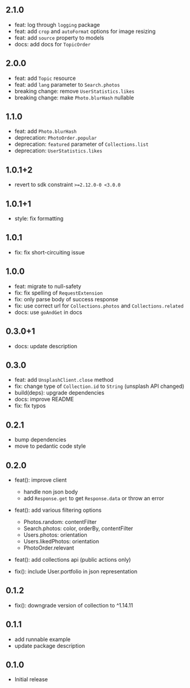 ## 2.1.0

- feat: log through `logging` package
- feat: add `crop` and `autoFormat` options for image resizing
- feat: add `source` property to models
- docs: add docs for `TopicOrder`

## 2.0.0

- feat: add `Topic` resource
- feat: add `lang` parameter to `Search.photos`
- breaking change: remove `UserStatistics.likes`
- breaking change: make `Photo.blurHash` nullable

## 1.1.0

- feat: add `Photo.blurHash`
- deprecation: `PhotoOrder.popular`
- deprecation: `featured` parameter of `Collections.list`
- deprecation: `UserStatistics.likes`

## 1.0.1+2

- revert to sdk constraint `>=2.12.0-0 <3.0.0`

## 1.0.1+1

- style: fix formatting

## 1.0.1

- fix: fix short-circuiting issue

## 1.0.0

- feat: migrate to null-safety
- fix: fix spelling of `RequestExtension`
- fix: only parse body of success response
- fix: use correct url for `Collections.photos` and `Collections.related`
- docs: use `goAndGet` in docs

## 0.3.0+1

- docs: update description

## 0.3.0

- feat: add `UnsplashClient.close` method
- fix: change type of `Collection.id` to `String` (unsplash API changed)
- build(deps): upgrade dependencies
- docs: improve README
- fix: fix typos

## 0.2.1

- bump dependencies
- move to pedantic code style

## 0.2.0

- feat(): improve client
  - handle non json body
  - add `Response.get` to get `Response.data` or throw an error
- feat(): add various filtering options
  - Photos.random: contentFilter
  - Search.photos: color, orderBy, contentFilter
  - Users.photos: orientation
  - Users.likedPhotos: orientation
  - PhotoOrder.relevant
- feat(): add collections api (public actions only)

- fix(): include User.portfolio in json representation

## 0.1.2

- fix(): downgrade version of collection to ^1.14.11

## 0.1.1

- add runnable example
- update package description

## 0.1.0

- Initial release
